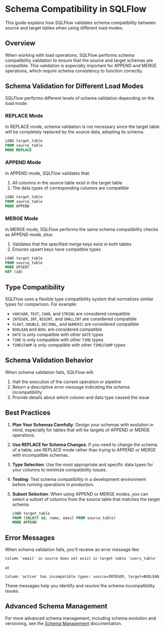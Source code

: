 # Schema Compatibility in SQLFlow

This guide explains how SQLFlow validates schema compatibility between source and target tables when using different load modes.

## Overview

When working with load operations, SQLFlow performs schema compatibility validation to ensure that the source and target schemas are compatible. This validation is especially important for APPEND and MERGE operations, which require schema consistency to function correctly.

## Schema Validation for Different Load Modes

SQLFlow performs different levels of schema validation depending on the load mode:

### REPLACE Mode

In REPLACE mode, schema validation is not necessary since the target table will be completely replaced by the source data, adopting its schema.

```sql
LOAD target_table
FROM source_table
MODE REPLACE
```

### APPEND Mode

In APPEND mode, SQLFlow validates that:

1. All columns in the source table exist in the target table
2. The data types of corresponding columns are compatible

```sql
LOAD target_table
FROM source_table
MODE APPEND
```

### MERGE Mode

In MERGE mode, SQLFlow performs the same schema compatibility checks as APPEND mode, plus:

1. Validates that the specified merge keys exist in both tables
2. Ensures upsert keys have compatible types

```sql
LOAD target_table
FROM source_table
MODE UPSERT
KEY (id)
```

## Type Compatibility

SQLFlow uses a flexible type compatibility system that normalizes similar types for comparison. For example:

- `VARCHAR`, `TEXT`, `CHAR`, and `STRING` are considered compatible
- `INTEGER`, `INT`, `BIGINT`, and `SMALLINT` are considered compatible
- `FLOAT`, `DOUBLE`, `DECIMAL`, and `NUMERIC` are considered compatible
- `BOOLEAN` and `BOOL` are considered compatible
- `DATE` is only compatible with other `DATE` types
- `TIME` is only compatible with other `TIME` types
- `TIMESTAMP` is only compatible with other `TIMESTAMP` types

## Schema Validation Behavior

When schema validation fails, SQLFlow will:

1. Halt the execution of the current operation or pipeline
2. Return a descriptive error message indicating the schema incompatibility
3. Provide details about which column and data type caused the issue

## Best Practices

1. **Plan Your Schemas Carefully**: Design your schemas with evolution in mind, especially for tables that will be targets of APPEND or MERGE operations.

2. **Use REPLACE for Schema Changes**: If you need to change the schema of a table, use REPLACE mode rather than trying to APPEND or MERGE with incompatible schemas.

3. **Type Selection**: Use the most appropriate and specific data types for your columns to minimize compatibility issues.

4. **Testing**: Test schema compatibility in a development environment before running operations in production.

5. **Subset Selection**: When using APPEND or MERGE modes, you can select a subset of columns from the source table that matches the target schema:

   ```sql
   LOAD target_table 
   FROM (SELECT id, name, email FROM source_table)
   MODE APPEND
   ```

## Error Messages

When schema validation fails, you'll receive an error message like:

```
Column 'email' in source does not exist in target table 'users_table'
```

or

```
Column 'active' has incompatible types: source=INTEGER, target=BOOLEAN
```

These messages help you identify and resolve the schema incompatibility issues.

## Advanced Schema Management

For more advanced schema management, including schema evolution and versioning, see the [Schema Management](schema_management.md) documentation. 